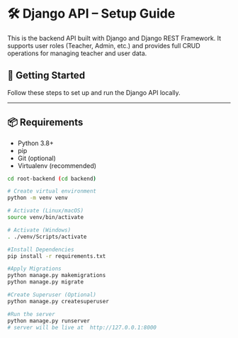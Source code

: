 # 🛠 Django API – Setup Guide

This is the backend API built with Django and Django REST Framework. It supports user roles (Teacher, Admin, etc.) and provides full CRUD operations for managing teacher and user data.

## 🚀 Getting Started

Follow these steps to set up and run the Django API locally.

---

## 📦 Requirements

- Python 3.8+
- pip
- Git (optional)
- Virtualenv (recommended)


```bash
cd root-backend (cd backend)

# Create virtual environment
python -m venv venv

# Activate (Linux/macOS)
source venv/bin/activate

# Activate (Windows)
. ./venv/Scripts/activate

#Install Dependencies
pip install -r requirements.txt

#Apply Migrations
python manage.py makemigrations
python manage.py migrate

#Create Superuser (Optional)
python manage.py createsuperuser

#Run the server
python manage.py runserver
# server will be live at  http://127.0.0.1:8000